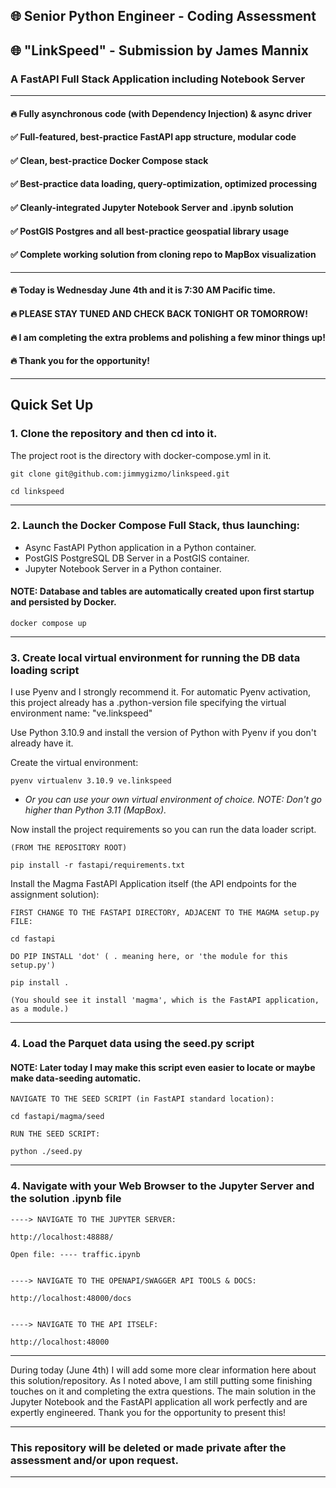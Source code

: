 ## 🌐 Senior Python Engineer - Coding Assessment

## 🌐 "LinkSpeed" - Submission by James Mannix

### A FastAPI Full Stack Application including Notebook Server

---------------------------------------------------------------------------

#### 🔥 Fully asynchronous code (with Dependency Injection) & async driver

#### ✅ Full-featured, best-practice FastAPI app structure, modular code

#### ✅ Clean, best-practice Docker Compose stack

#### ✅ Best-practice data loading, query-optimization, optimized processing

#### ✅ Cleanly-integrated Jupyter Notebook Server and .ipynb solution

#### ✅ PostGIS Postgres and all best-practice geospatial library usage

#### ✅ Complete working solution from cloning repo to MapBox visualization

---------------------------------------------------------------------------

#### 🔥 Today is Wednesday June 4th and it is 7:30 AM Pacific time.

#### 🔥 PLEASE STAY TUNED AND CHECK BACK TONIGHT OR TOMORROW!

#### 🔥 I am completing the extra problems and polishing a few minor things up!

#### 🔥 Thank you  for the opportunity!

---------------------------------------------------------------------------

## Quick Set Up

### 1. Clone the repository and then cd into it.

The project root is the directory with docker-compose.yml in it.


    git clone git@github.com:jimmygizmo/linkspeed.git

    cd linkspeed


---------------------------------------------------------------------------
### 2. Launch the Docker Compose Full Stack, thus launching:
- Async FastAPI Python application in a Python container.
- PostGIS PostgreSQL DB Server in a PostGIS container.
- Jupyter Notebook Server in a Python container.

#### NOTE: Database and tables are automatically created upon first startup and persisted by Docker.

    docker compose up

---------------------------------------------------------------------------
### 3. Create local virtual environment for running the DB data loading script

I use Pyenv and I strongly recommend it. For automatic Pyenv activation, this project already has a
.python-version file specifying the virtual environment name: "ve.linkspeed"

Use Python 3.10.9 and install the version of Python with Pyenv if you don't already have it.

Create the virtual environment:

    pyenv virtualenv 3.10.9 ve.linkspeed

* *Or you can use your own virtual environment of choice. NOTE: Don't go higher than Python 3.11 (MapBox).*

Now install the project requirements so you can run the data loader script.

    (FROM THE REPOSITORY ROOT)

    pip install -r fastapi/requirements.txt

Install the Magma FastAPI Application itself (the API endpoints for the assignment solution):

    FIRST CHANGE TO THE FASTAPI DIRECTORY, ADJACENT TO THE MAGMA setup.py FILE:

    cd fastapi

    DO PIP INSTALL 'dot' ( . meaning here, or 'the module for this setup.py')

    pip install .

    (You should see it install 'magma', which is the FastAPI application, as a module.)

---------------------------------------------------------------------------
### 4. Load the Parquet data using the seed.py script
#### NOTE: Later today I may make this script even easier to locate or maybe make data-seeding automatic.

    NAVIGATE TO THE SEED SCRIPT (in FastAPI standard location):

    cd fastapi/magma/seed

    RUN THE SEED SCRIPT:

    python ./seed.py



---------------------------------------------------------------------------

### 4. Navigate with your Web Browser to the Jupyter Server and the solution .ipynb file

    ----> NAVIGATE TO THE JUPYTER SERVER:

    http://localhost:48888/

    Open file: ---- traffic.ipynb


    ----> NAVIGATE TO THE OPENAPI/SWAGGER API TOOLS & DOCS:

    http://localhost:48000/docs


    ----> NAVIGATE TO THE API ITSELF:

    http://localhost:48000


---------------------------------------------------------------------------

During today (June 4th) I will add some more clear information here about this solution/repository.
As I noted above, I am still putting some finishing touches on it and completing the extra questions.
The main solution in the Jupyter Notebook and the FastAPI application all work perfectly and are
expertly engineered. Thank you for the opportunity to present this!

---------------------------------------------------------------------------

### This repository will be deleted or made private after the assessment and/or upon request.

---------------------------------------------------------------------------

